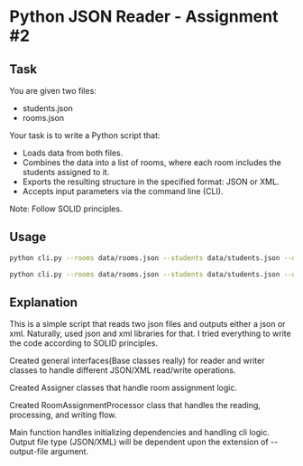 # Python JSON Reader - Assignment #2

## Task
You are given two files:
- students.json
- rooms.json

Your task is to write a Python script that:
- Loads data from both files.
- Combines the data into a list of rooms, where each room includes the students assigned to it.
- Exports the resulting structure in the specified format: JSON or XML.
- Accepts input parameters via the command line (CLI).

Note: Follow SOLID principles.

## Usage

```bash
python cli.py --rooms data/rooms.json --students data/students.json --output-file out.json

python cli.py --rooms data/rooms.json --students data/students.json --output-file out.xml
```

## Explanation
This is a simple script that reads two json files and outputs either a json or xml.
Naturally, used json and xml libraries for that. I tried everything to write the code
according to SOLID principles.

Created general interfaces(Base classes really) for reader and 
writer classes to handle different JSON/XML read/write operations.

Created Assigner classes that handle room assignment logic.

Created RoomAssignmentProcessor class that handles the reading, processing, and writing flow.

Main function handles initializing dependencies and handling cli logic. Output file type (JSON/XML)
will be dependent upon the extension of --output-file argument.
